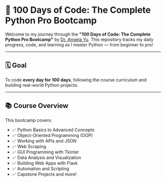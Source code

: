 # 🐍 100 Days of Code: The Complete Python Pro Bootcamp

Welcome to my journey through the **"100 Days of Code: The Complete Python Pro Bootcamp"** by [Dr. Angela Yu](https://www.udemy.com/course/100-days-of-code/). This repository tracks my daily progress, code, and learning as I master Python — from beginner to pro!

---

## 🗓️ Goal

To code **every day for 100 days**, following the course curriculum and building real-world Python projects.

---

## 📚 Course Overview

This bootcamp covers:

- ✅ Python Basics to Advanced Concepts  
- ✅ Object-Oriented Programming (OOP)  
- ✅ Working with APIs and JSON  
- ✅ Web Scraping  
- ✅ GUI Programming with Tkinter  
- ✅ Data Analysis and Visualization  
- ✅ Building Web Apps with Flask  
- ✅ Automation and Scripting  
- ✅ Capstone Projects and more!

